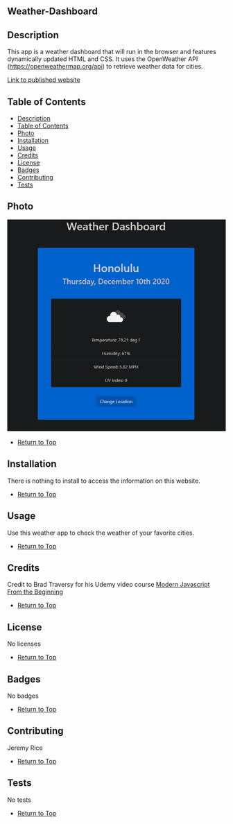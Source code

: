 ## Weather-Dashboard

## Description 

This app is a weather dashboard that will run in the browser and features dynamically updated HTML and CSS. It uses the OpenWeather API (https://openweathermap.org/api) to retrieve weather data for cities.

[Link to published website](https://jdavidrice.github.io/Weather-Dashboard/)

## Table of Contents

* [Description](#Description)
* [Table of Contents](#Table-of-Contents)
* [Photo](#Photo)
* [Installation](#Installation)
* [Usage](#Usage)
* [Credits](#Credits)
* [License](#License)
* [Badges](#Badges)
* [Contributing](#Contributing)
* [Tests](#Tests)

## Photo

![Screenshot of completed website.](assets/images/weather-dashboard.png)

* [Return to Top](#Weather-Dashboard)

## Installation

There is nothing to install to access the information on this website. 

* [Return to Top](#Weather-Dashboard)

## Usage 

Use this weather app to check the weather of your favorite cities. 

* [Return to Top](#Weather-Dashboard)

## Credits

Credit to Brad Traversy for his Udemy video course [Modern Javascript From the Beginning](https://www.udemy.com/course/modern-javascript-from-the-beginning/)


* [Return to Top](#Weather-Dashboard)

## License

No licenses

* [Return to Top](#Weather-Dashboard)

## Badges

No badges 

* [Return to Top](#Weather-Dashboard)

## Contributing

Jeremy Rice

* [Return to Top](#Weather-Dashboard)

## Tests

No tests

* [Return to Top](#Weather-Dashboard)